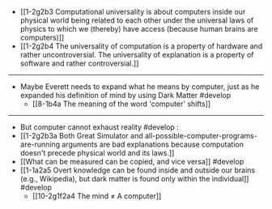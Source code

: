 - [[1-2g2b3 Computational universality is about computers inside our physical world being related to each other under the universal laws of physics to which we (thereby) have access (because human brains are computers)]]
- [[1-2g2b4 The universality of computation is a property of hardware and rather uncontroversial. The universality of explanation is a property of software and rather controversial.]]
---
- Maybe Everett needs to expand what he means by computer, just as he expanded his definition of mind by using Dark Matter #develop
  - [[8-1b4a The meaning of the word 'computer' shifts]]
---
- But computer cannot exhaust reality #develop :
- [[1-2g2b3a Both Great Simulator and all-possible-computer-programs-are-running arguments are bad explanations because computation doesn't precede physical world and its laws.]]
- [[What can be measured can be copied, and vice versa]] #develop 
- [[1-1a2a5 Overt knowledge can be found inside and outside our brains (e.g., Wikipedia), but dark matter is found only within the individual]] #develop 
  - [[10-2g1f2a4 The mind ≠ A computer]]